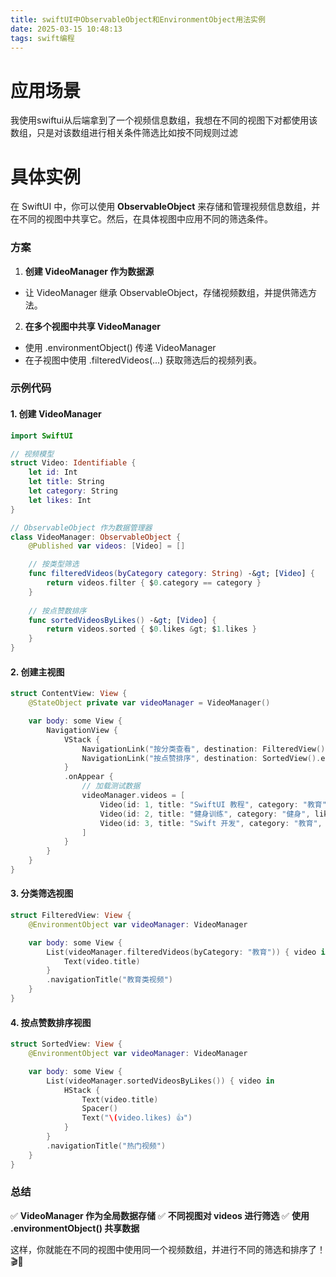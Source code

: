 ```yaml
---
title: swiftUI中ObservableObject和EnvironmentObject用法实例
date: 2025-03-15 10:48:13
tags: swift编程
---
```


# 应用场景
我使用swiftui从后端拿到了一个视频信息数组，我想在不同的视图下对都使用该数组，只是对该数组进行相关条件筛选比如按不同规则过滤
# 具体实例
在 SwiftUI 中，你可以使用 **ObservableObject** 来存储和管理视频信息数组，并在不同的视图中共享它。然后，在具体视图中应用不同的筛选条件。



### **方案**


1. **创建 VideoManager 作为数据源**

- 让 VideoManager 继承 ObservableObject，存储视频数组，并提供筛选方法。
2. **在多个视图中共享 VideoManager**

- 使用 .environmentObject() 传递 VideoManager
- 在子视图中使用 .filteredVideos(...) 获取筛选后的视频列表。


### **示例代码**


#### **1. 创建 VideoManager**


```swift
import SwiftUI

// 视频模型
struct Video: Identifiable {
    let id: Int
    let title: String
    let category: String
    let likes: Int
}

// ObservableObject 作为数据管理器
class VideoManager: ObservableObject {
    @Published var videos: [Video] = []

    // 按类型筛选
    func filteredVideos(byCategory category: String) -&gt; [Video] {
        return videos.filter { $0.category == category }
    }
    
    // 按点赞数排序
    func sortedVideosByLikes() -&gt; [Video] {
        return videos.sorted { $0.likes &gt; $1.likes }
    }
}
```



#### **2. 创建主视图**


```swift
struct ContentView: View {
    @StateObject private var videoManager = VideoManager()

    var body: some View {
        NavigationView {
            VStack {
                NavigationLink("按分类查看", destination: FilteredView().environmentObject(videoManager))
                NavigationLink("按点赞排序", destination: SortedView().environmentObject(videoManager))
            }
            .onAppear {
                // 加载测试数据
                videoManager.videos = [
                    Video(id: 1, title: "SwiftUI 教程", category: "教育", likes: 100),
                    Video(id: 2, title: "健身训练", category: "健身", likes: 50),
                    Video(id: 3, title: "Swift 开发", category: "教育", likes: 200)
                ]
            }
        }
    }
}
```



#### **3. 分类筛选视图**


```swift
struct FilteredView: View {
    @EnvironmentObject var videoManager: VideoManager

    var body: some View {
        List(videoManager.filteredVideos(byCategory: "教育")) { video in
            Text(video.title)
        }
        .navigationTitle("教育类视频")
    }
}
```



#### **4. 按点赞数排序视图**


```swift
struct SortedView: View {
    @EnvironmentObject var videoManager: VideoManager

    var body: some View {
        List(videoManager.sortedVideosByLikes()) { video in
            HStack {
                Text(video.title)
                Spacer()
                Text("\(video.likes) 👍")
            }
        }
        .navigationTitle("热门视频")
    }
}
```



### **总结**


✅ **VideoManager 作为全局数据存储**
✅ **不同视图对 videos 进行筛选**
✅ **使用 .environmentObject() 共享数据**


这样，你就能在不同的视图中使用同一个视频数组，并进行不同的筛选和排序了！ 🎬🚀